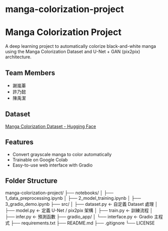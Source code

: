 # manga-colorization-project

# Manga Colorization Project

A deep learning project to automatically colorize black-and-white manga using the Manga Colorization Dataset and U-Net + GAN (pix2pix) architecture.

## Team Members
- 謝嵐蓁
- 許乃懿
- 陳禹潔

## Dataset
[Manga Colorization Dataset - Hugging Face](https://huggingface.co/datasets/MichaelP84/manga-colorization-dataset)

## Features
- Convert grayscale manga to color automatically
- Trainable on Google Colab
- Easy-to-use web interface with Gradio

## Folder Structure
manga-colorization-project/
├── notebooks/
│   ├── 1_data_preprocessing.ipynb
│   ├── 2_model_training.ipynb
│   ├── 3_gradio_demo.ipynb
├── src/
│   ├── dataset.py          ← 自定義 Dataset 處理
│   ├── model.py            ← 定義 U-Net / pix2pix 架構
│   ├── train.py            ← 訓練流程
│   ├── infer.py            ← 預測函數
├── gradio_app/
│   └── interface.py        ← Gradio 主程式
├── requirements.txt
├── README.md
├── .gitignore
└── LICENSE
